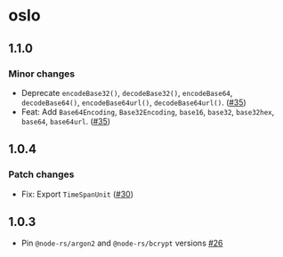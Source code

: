 # oslo

## 1.1.0

### Minor changes

- Deprecate `encodeBase32()`, `decodeBase32()`, `encodeBase64`, `decodeBase64()`, `encodeBase64url()`, `decodeBase64url()`. ([#35](https://github.com/pilcrowOnPaper/oslo/pull/35))
- Feat: Add `Base64Encoding`, `Base32Encoding`, `base16`, `base32`, `base32hex`, `base64`, `base64url`. ([#35](https://github.com/pilcrowOnPaper/oslo/pull/35))

## 1.0.4

### Patch changes

- Fix: Export `TimeSpanUnit` ([#30](https://github.com/pilcrowOnPaper/oslo/pull/30))

## 1.0.3

- Pin `@node-rs/argon2` and `@node-rs/bcrypt` versions [#26](https://github.com/pilcrowOnPaper/oslo/pull/26)
